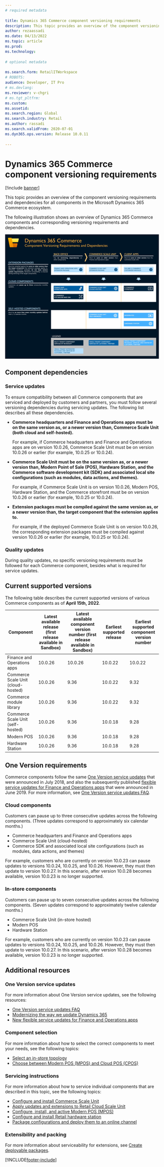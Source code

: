 ```yaml
---
# required metadata

title: Dynamics 365 Commerce component versioning requirements
description: This topic provides an overview of the component versioning requirements and dependencies for all components in the Microsoft Dynamics 365 Commerce ecosystem.
author: rezaassadi
ms.date: 04/13/2022
ms.topic: article
ms.prod: 
ms.technology: 

# optional metadata

ms.search.form: RetailITWorkspace
# ROBOTS: 
audience: Developer, IT Pro
# ms.devlang: 
ms.reviewer: v-chgri
# ms.tgt_pltfrm: 
ms.custom: 
ms.assetid: 
ms.search.region: Global
ms.search.industry: Retail
ms.author: rassadi
ms.search.validFrom: 2020-07-01
ms.dyn365.ops.version: Release 10.0.11

---
```


# Dynamics 365 Commerce component versioning requirements

[!include [banner](includes/banner.md)]

This topic provides an overview of the component versioning requirements and dependencies for all components in the Microsoft Dynamics 365 Commerce ecosystem.

The following illustration shows an overview of Dynamics 365 Commerce components and corresponding versioning requirements and dependencies.

<a href="/dynamics365/commerce/media/commerce-component-versioning.jpg" target="_blank">![Dynamics 365 Commerce Component versioning requirements and dependencies.](./media/commerce-component-versioning.jpg)</a>

## Component dependencies

### Service updates

To ensure compatibility between all Commerce components that are serviced and deployed by customers and partners, you must follow several versioning dependencies during servicing updates. The following list describes all these dependencies.

- **Commerce headquarters and Finance and Operations apps must be on the same version as, or a newer version than, Commerce Scale Unit (both cloud and self-hosted).**

    For example, if Commerce headquarters and Finance and Operations apps are on version 10.0.26, Commerce Scale Unit must be on version 10.0.26 or earlier (for example, 10.0.25 or 10.0.24).

- **Commerce Scale Unit must be on the same version as, or a newer version than, Modern Point of Sale (POS), Hardware Station, and the Commerce software development kit (SDK) and associated local site configurations (such as modules, data actions, and themes).**

    For example, if Commerce Scale Unit is on version 10.0.26, Modern POS, Hardware Station, and the Commerce storefront must be on version 10.0.26 or earlier (for example, 10.0.25 or 10.0.24).

- **Extension packages must be compiled against the same version as, or a newer version than, the target component that the extension applies to.**

    For example, if the deployed Commerce Scale Unit is on version 10.0.26, the corresponding extension packages must be compiled against version 10.0.26 or earlier (for example, 10.0.25 or 10.0.24).

### Quality updates

During quality updates, no specific versioning requirements must be followed for each Commerce component, besides what is required for service updates.

## Current supported versions

The following table describes the current supported versions of various Commerce components as of **April 15th, 2022**.

| Component | Latest available release (first release available in Sandbox) | Latest available component version number (first release available in Sandbox) | Earliest supported release | Earliest supported component version number |
|---|---|---|---|---|
| Finance and Operations apps | 10.0.26 | 10.0.26 | 10.0.22 | 10.0.22 |
| Commerce Scale Unit (cloud-hosted) | 10.0.26 | 9.36 | 10.0.22 | 9.32 |
| Commerce module library | 10.0.26 | 9.36 | 10.0.22 | 9.32 |
| Commerce Scale Unit (self-hosted) | 10.0.26 | 9.36 | 10.0.18 | 9.28 |
| Modern POS | 10.0.26 | 9.36 | 10.0.18 | 9.28 |
| Hardware Station | 10.0.26 | 9.36 | 10.0.18 | 9.28 |

## One Version requirements

Commerce components follow the same [One Version service updates](https://cloudblogs.microsoft.com/dynamics365/bdm/2018/07/06/modernizing-the-way-we-update-dynamics-365/) that were announced in July 2018, and also the subsequently published [flexible service updates for Finance and Operations apps](https://cloudblogs.microsoft.com/dynamics365/bdm/2019/06/03/new-flexible-service-updates-for-dynamics-365-for-finance-and-operations/) that were announced in June 2019. For more information, see [One Version service updates FAQ](../fin-ops-core/fin-ops/get-started/one-version.md).

### Cloud components

Customers can pause up to three consecutive updates across the following components. (Three updates correspond to approximately six calendar months.)

- Commerce headquarters and Finance and Operations apps
- Commerce Scale Unit (cloud-hosted)
- Commerce SDK and associated local site configurations (such as modules, data actions, and themes)

For example, customers who are currently on version 10.0.23 can pause updates to versions 10.0.24, 10.0.25, and 10.0.26. However, they must then update to version 10.0.27. In this scenario, after version 10.0.28 becomes available, version 10.0.23 is no longer supported.

### In-store components

Customers can pause up to seven consecutive updates across the following components. (Seven updates correspond to approximately twelve calendar months.)

- Commerce Scale Unit (in-store hosted)
- Modern POS
- Hardware Station

For example, customers who are currently on version 10.0.23 can pause updates to versions 10.0.24, 10.0.25, and 10.0.26. However, they must then update to version 10.0.27. In this scenario, after version 10.0.28 becomes available, version 10.0.23 is no longer supported.

## Additional resources

### One Version service updates

For more information about One Version service updates, see the following resources:

- [One Version service updates FAQ](../fin-ops-core/fin-ops/get-started/one-version.md)
- [Modernizing the way we update Dynamics 365](https://cloudblogs.microsoft.com/dynamics365/bdm/2018/07/06/modernizing-the-way-we-update-dynamics-365/)
- [New flexible service updates for Finance and Operations apps](https://cloudblogs.microsoft.com/dynamics365/bdm/2019/06/03/new-flexible-service-updates-for-dynamics-365-for-finance-and-operations/)

### Component selection

For more information about how to select the correct components to meet your needs, see the following topics:

- [Select an in-store topology](./dev-itpro/retail-in-store-topology.md)
- [Choose between Modern POS (MPOS) and Cloud POS (CPOS)](mpos-or-cpos.md)

### Servicing instructions

For more information about how to service individual components that are described in this topic, see the following topics:

- [Configure and install Commerce Scale Unit](./dev-itpro/retail-store-scale-unit-configuration-installation.md)
- [Apply updates and extensions to Retail Cloud Scale Unit](../fin-ops-core/dev-itpro/deployment/update-retail-channel.md)
- [Configure, install, and active Modern POS (MPOS)](retail-modern-pos-device-activation.md)
- [Configure and install Retail hardware station](retail-hardware-station-configuration-installation.md)
- [Package configurations and deploy them to an online channel](./e-commerce-extensibility/package-deploy.md)

### Extensibility and packing

For more information about serviceability for extensions, see [Create deployable packages](./dev-itpro/retail-sdk/retail-sdk-packaging.md).


[!INCLUDE[footer-include](../includes/footer-banner.md)]

